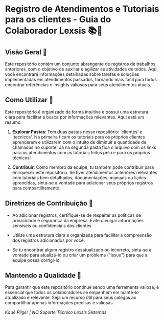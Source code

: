 # Registro de Atendimentos e Tutoriais para os clientes - Guia do Colaborador Lexsis 📚👥

## Visão Geral 🌟

Este repositório contém um conjunto abrangente de registros de trabalhos anteriores, com o objetivo de auxiliar e agilizar as atividades de todos. Aqui, você encontrará informações detalhadas sobre tarefas e soluções implementadas em atendimentos passados, tornando mais fácil para todos encontrar referências e insights valiosos para seus atendimentos atuais.

## Como Utilizar 🚀

Este repositório é organizado de forma intuitiva e possui uma estrutura clara para facilitar a busca por informações relevantes. Aqui está um resumo:

1. **Explorar Pastas**: Tem duas pastas nesse repositório: 'clientes' e 'tecnicos'. Na primeira ficam os tutoriais para os próprios clientes aprenderem e utilizarem com o intuito de diminuir a quantidade de chamados no suporte. Já na segunda pasta fica o arquivo com os links para os atendimentos com os tutoriais feitos pelo e para os próprios técnicos!

2. **Contribuir**: Como membro da equipe, tu também pode contribuir para enriquecer este repositório. Se tiver atendimentos anteriores relevantes com tutoriais bem detalhados, documentações, manuais ou lições aprendidas, sinta-se à vontade para adicionar seus próprios registros para compartilhamento.

## Diretrizes de Contribuição 📝

- Ao adicionar registros, certifique-se de respeitar as políticas de privacidade e segurança da empresa. Evite divulgar informações sensíveis ou confidenciais dos clientes.

- Utilize uma estrutura clara e organizada para facilitar a compreensão dos registros adicionados por você.

- Se tu encontrar algum registro desatualizado ou incorreto, sinta-se à vontade para atualizá-lo ou criar um problema ("issue") para que a equipe possa corrigi-lo.

## Mantendo a Qualidade 🌟

Para garantir que este repositório continue sendo uma ferramenta valiosa, é essencial que todos os colaboradores se empenhem em mantê-lo atualizado e relevante. Seja um recurso útil para seus colegas ao compartilhar apenas informações precisas e valiosas.

*Kauê Pilger | NO Suporte Técnico Lexsis Sistemas*

